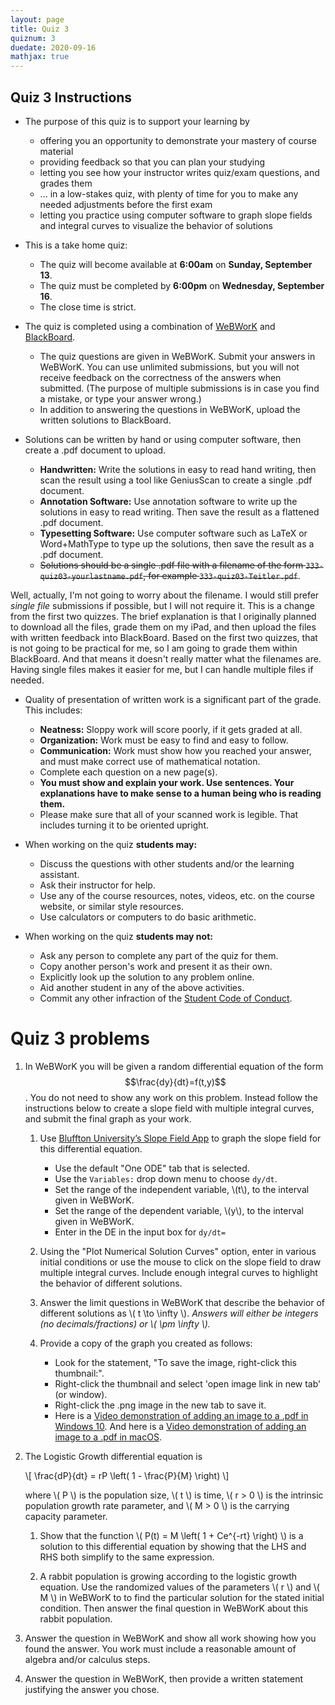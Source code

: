 ```yaml
---
layout: page
title: Quiz 3
quiznum: 3
duedate: 2020-09-16
mathjax: true
---
```



## Quiz 3 Instructions

+ The purpose of this quiz is to support your learning by
    - offering you an opportunity to demonstrate your mastery of course material
    - providing feedback so that you can plan your studying
    - letting you see how your instructor writes quiz/exam questions, and grades them
    - ... in a low-stakes quiz, with plenty of time for you to make any needed adjustments before the first exam
    - letting you practice using computer software to graph slope fields and integral curves to visualize the behavior of solutions


+ This is a take home quiz:
    - The quiz will become available at **6:00am** on **Sunday, September 13**.
    - The quiz must be completed by **6:00pm** on **Wednesday, September 16**.
    - The close time is strict.

+ The quiz is completed using a combination of [WeBWorK](https://zeno.boisestate.edu/webwork2) and [BlackBoard](https://blackboard.boisestate.edu).
    - The quiz questions are given in WeBWorK. Submit your answers in WeBWorK.
      You can use unlimited submissions, but you will not receive feedback on the correctness of the answers when submitted.
      (The purpose of multiple submissions is in case you find a mistake, or type your answer wrong.)
    - In addition to answering the questions in WeBWorK, upload the written solutions to BlackBoard.


+ Solutions can be written by hand or using computer software, then create a .pdf document to upload.
    - **Handwritten:** Write the solutions in easy to read hand writing,
      then scan the result using a tool like GeniusScan to create a single .pdf document.
    - **Annotation Software:** Use annotation software to write up the solutions in easy to read writing.
      Then save the result as a flattened .pdf document.
    - **Typesetting Software:** Use computer software such as LaTeX or Word+MathType to type up the solutions,
      then save the result as a .pdf document.
    - ~~Solutions should be a single .pdf file with a filename of the form `333-quiz03-yourlastname.pdf`,
      for example `333-quiz03-Teitler.pdf`~~.

Well, actually, I'm not going to worry about the filename.
I would still prefer *single file* submissions if possible,
but I will not require it.
This is a change from the first two quizzes.
The brief explanation is that I originally planned to download all the files,
grade them on my iPad, and then upload the files with written feedback into BlackBoard.
Based on the first two quizzes, that is not going to be practical for me,
so I am going to grade them within BlackBoard.
And that means it doesn't really matter what the filenames are.
Having single files makes it easier for me, but I can handle multiple files if needed.

+ Quality of presentation of written work is a significant part of the grade. This includes:
    - **Neatness:** Sloppy work will score poorly, if it gets graded at all.
    - **Organization:** Work must be easy to find and easy to follow.
    - **Communication:** Work must show how you reached your answer, and must make correct use of mathematical notation.
    - Complete each question on a new page(s).
    - **You must show and explain your work. Use sentences.
      Your explanations have to make sense to a human being who is reading them.**
    - Please make sure that all of your scanned work is legible. That includes turning it to be oriented upright.

+ When working on the quiz **students may:**
    - Discuss the questions with other students and/or the learning assistant.
    - Ask their instructor for help.
    - Use any of the course resources, notes, videos, etc. on the course website, or similar style resources.
    - Use calculators or computers to do basic arithmetic.

+ When working on the quiz **students may not:**
    - Ask any person to complete any part of the quiz for them.
    - Copy another person's work and present it as their own.
    - Explicitly look up the solution to any problem online.
    - Aid another student in any of the above activities.
    - Commit any other infraction of the [Student Code of Conduct](https://www.boisestate.edu/policy/student-affairs/code-of-conduct/).


# Quiz 3 problems

1.  In WeBWorK you will be given a random differential equation of the form $$\frac{dy}{dt}=f(t,y)$$.
    You do not need to show any work on this problem.
    Instead follow the instructions below to create a slope field with multiple integral curves,
    and submit the final graph as your work.
    
    1.  Use [Bluffton University’s Slope Field App](https://homepages.bluffton.edu/~nesterd/apps/slopefields.html)
        to graph the slope field for this differential equation.
        
        * Use the default "One ODE" tab that is selected.
        * Use the `Variables:` drop down menu to choose `dy/dt`.
        * Set the range of the independent variable, \\(t\\), to the interval given in WeBWorK.
        * Set the range of the dependent variable, \\(y\\), to the interval given in WeBWorK.
        * Enter in the DE in the input box for `dy/dt=`
    
    2.  Using the "Plot Numerical Solution Curves" option,
        enter in various initial conditions or use the mouse to click on the slope field
        to draw multiple integral curves.
        Include enough integral curves to highlight the behavior of different solutions.
        
    3.  Answer the limit questions in WeBWorK that describe the behavior
        of different solutions as \\( t \to \infty \\).
        *Answers will either be integers (no decimals/fractions) or \\( \pm \infty \\).*
        
    4.  Provide a copy of the graph you created as follows:

        * Look for the statement, "To save the image, right-click this thumbnail:".
        * Right-click the thumbnail and select 'open image link in new tab' (or window).
        * Right-click the .png image in the new tab to save it.
        * Here is a [Video demonstration of adding an image to a .pdf in Windows 10](https://youtu.be/Deh05NtAMbw).
          And here is a [Video demonstration of adding an image to a .pdf in macOS](https://youtu.be/Deh05NtAMbw).

2.  The Logistic Growth differential equation is

    \\[ \frac{dP}{dt} = rP \left( 1 - \frac{P}{M} \right) \\]

    where \\( P \\) is the population size, \\( t \\) is time,
    \\( r > 0 \\) is the intrinsic population growth rate parameter,
    and \\( M > 0 \\) is the carrying capacity parameter.

    1.  Show that the function \\( P(t) = M \left( 1 + Ce^{-rt} \right) \\)
        is a solution to this differential equation by showing that the LHS and RHS
        both simplify to the same expression.
    
    2.  A rabbit population is growing according to the logistic growth equation.
        Use the randomized values of the parameters \\( r \\) and \\( M \\)
        in WeBWorK to to find the particular solution for the stated initial condition.
        Then answer the final question in WeBWorK about this rabbit population.

3. Answer the question in WeBWorK and show all work showing how you found the answer.
You work must include a reasonable amount of algebra and/or calculus steps.

4. Answer the question in WeBWorK, then provide a written statement justifying the answer you chose.
